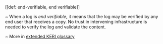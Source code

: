 [[def: end-verifiable, end verifiable]]

~ When a log is _end verifiable_, it means that the log may be verified by any end user that receives a copy. No trust in intervening infrastructure is needed to verify the log and validate the content.

~ More in <a href="https://weboftrust.github.io/WOT-terms/docs/glossary/end-verifiable">extended KERI glossary</a>
